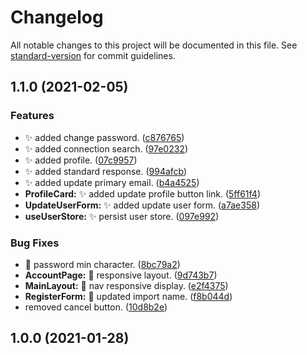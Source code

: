 # Changelog

All notable changes to this project will be documented in this file. See [standard-version](https://github.com/conventional-changelog/standard-version) for commit guidelines.

## 1.1.0 (2021-02-05)


### Features

* :sparkles: added change password. ([c876765](https://gitlab.com/stream-app-io/knecthub-client/-/commit/c876765ccbc6e7d5553f0e09527d489b831b5fcb))
* :sparkles: added connection search. ([97e0232](https://gitlab.com/stream-app-io/knecthub-client/-/commit/97e0232a3b8f76561440e23393b76d6d21340afc))
* :sparkles: added profile. ([07c9957](https://gitlab.com/stream-app-io/knecthub-client/-/commit/07c9957c0fa0d963a43f2de4aece391820d9ab26))
* :sparkles: added standard response. ([994afcb](https://gitlab.com/stream-app-io/knecthub-client/-/commit/994afcbaa319a28a5268163061f2f9e8ec3f4ce1))
* :sparkles: added update primary email. ([b4a4525](https://gitlab.com/stream-app-io/knecthub-client/-/commit/b4a452567cee325b64c7733685104aa279e108be))
* **ProfileCard:** :sparkles: added update profile button link. ([5ff61f4](https://gitlab.com/stream-app-io/knecthub-client/-/commit/5ff61f4eb0ab00d02bb4ea8e77ce2016d35913ef))
* **UpdateUserForm:** :sparkles: added update user form. ([a7ae358](https://gitlab.com/stream-app-io/knecthub-client/-/commit/a7ae35867e92fac2520a18b91b8249d79edc883f))
* **useUserStore:** :sparkles: persist user store. ([097e992](https://gitlab.com/stream-app-io/knecthub-client/-/commit/097e99268de0624a147be0bb066df0d092f94bd2))


### Bug Fixes

* :bug: password min character. ([8bc79a2](https://gitlab.com/stream-app-io/knecthub-client/-/commit/8bc79a21e29355afe29cb5184e22a96841a08623))
* **AccountPage:** :bug: responsive layout. ([9d743b7](https://gitlab.com/stream-app-io/knecthub-client/-/commit/9d743b7a8ba8e4a074344713fb8a9691183f963d))
* **MainLayout:** :bug: nav responsive display. ([e2f4375](https://gitlab.com/stream-app-io/knecthub-client/-/commit/e2f4375016ee740dc2d51264407445d42bda6fa6))
* **RegisterForm:** :bug: updated import name. ([f8b044d](https://gitlab.com/stream-app-io/knecthub-client/-/commit/f8b044d3d310a3964ac667ac828d0cf469bef0c0))
* removed cancel button. ([10d8b2e](https://gitlab.com/stream-app-io/knecthub-client/-/commit/10d8b2ed5917fd494723e0ec55ed82998f2a1a21))

## 1.0.0 (2021-01-28)
